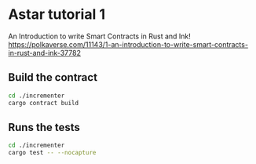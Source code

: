 # Astar tutorial 1

An Introduction to write Smart Contracts in Rust and Ink!  
https://polkaverse.com/11143/1-an-introduction-to-write-smart-contracts-in-rust-and-ink-37782

## Build the contract ###
```bash
cd ./incrementer
cargo contract build
```

## Runs the tests
```bash
cd ./incrementer
cargo test -- --nocapture
```
